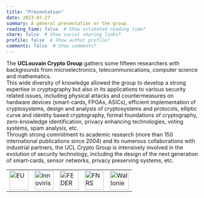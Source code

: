 ```yaml
---
title: "Presentation"
date: 2023-07-27
summary: A general presentation or the group.
reading_time: false  # Show estimated reading time?
share: false  # Show social sharing links?
profile: false  # Show author profile?
comments: false  # Show comments?
---
```


The **UCLouvain Crypto Group** gathers some fifteen researchers with backgrounds from microelectronics, telecommunications, computer science and mathematics.  
This wide diversity of knowledge allowed the group to develop a strong expertise in cryptography but also in its applications to various security related issues, including physical attacks and countermeasures on hardware devices (smart-cards, FPGAs, ASICs), efficient implementation of cryptosystems, design and analysis of cryptosystems and protocols, elliptic curve and identity based cryptography, formal foundations of cryptography, zero-knowledge identification, privacy enhancing technologies, voting systems, spam analysis, etc.  
Through strong commitment to academic research (more than 150 international publications since 2004) and its numerous collaborations with industrial partners, the UCL Crypto Group is intensively involved in the evolution of security technology, including the design of the next generation of smart-cards, sensor networks, privacy preserving systems, etc.  

<table cellspacing="20px" cellpadding="" border="0" align="c">
<tbody><tr><td>
<a href="https://research-and-innovation.ec.europa.eu/funding/funding-opportunities/funding-programmes-and-open-calls/horizon-europe_en"><img src="../uploads/eu.jpg" alt="EU" style="height:50px;border:0"></a></td>
<td><a href="https://innoviris.brussels/"><img src="../uploads/innoviris.jpg" alt="Innoviris" style="height:50px;border:0"></a></td>
<td><a href="https://www.enmieux.be/"><img src="../uploads/enmieux.jpg" alt="FEDER" style="height:50px;border:0"></a></td>
<td><a href="https://www.frs-fnrs.be/"><img src="../uploads/fnrs.jpg" alt="FNRS" style="height:50px;border:0"></a></td>
<td><a href="https://recherche.wallonie.be/home.html"><img src="../uploads/wallonie.jpg" alt="Wallonie" style="height:50px;border:0"></a></td></tr>
</tbody></table>


<!---

![sponsors](sponsors_groupes.png)

{{< gallery album="sponsors" resize_options="1000x1000" >}}

<a href="http://enmieux.be"><img src="https://europe.wallonie.be/themes/custom/spw/assets/img/logo_feder_wallonie.png" style="height:100px;"></a>

<div class="row"><a href="http://enmieux.be"><img src="https://europe.wallonie.be/themes/custom/spw/assets/img/logo_feder_wallonie.png" style="height:50px;"></a> <a href="https://www.frs-fnrs.be"><img src="https://www.frs-fnrs.be/templates/fnrs/images/presets/preset1/logo@2x.png" style="height:50px;"></a></div>
-->